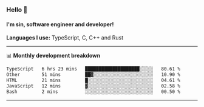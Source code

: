 ### Hello 👋
#### I'm sin, software engineer and developer!

**Languages I use:** TypeScript, C, C++ and Rust

---
📊 **Monthly development breakdown**

<!--START_SECTION:waka-->

```txt
TypeScript   6 hrs 23 mins   ████████████████████░░░░░   80.61 %
Other        51 mins         ██▓░░░░░░░░░░░░░░░░░░░░░░   10.90 %
HTML         21 mins         █░░░░░░░░░░░░░░░░░░░░░░░░   04.61 %
JavaScript   12 mins         ▓░░░░░░░░░░░░░░░░░░░░░░░░   02.58 %
Bash         2 mins          ░░░░░░░░░░░░░░░░░░░░░░░░░   00.50 %
```

<!--END_SECTION:waka-->

---
